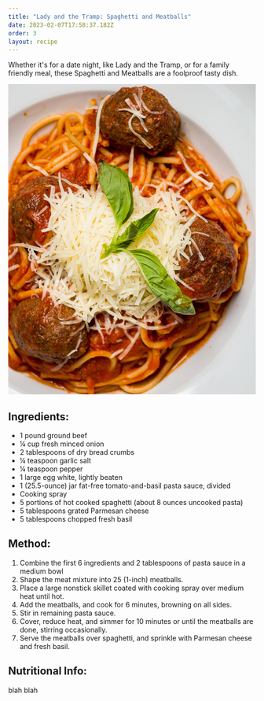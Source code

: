 ```yaml
---
title: "Lady and the Tramp: Spaghetti and Meatballs"
date: 2023-02-07T17:58:37.182Z
order: 3
layout: recipe
---
```

Whether it's for a date night, like Lady and the Tramp, or for a family friendly meal, these Spaghetti and Meatballs are a foolproof tasty dish. 

![Spaghetti and meatballs ](../uploads/diego-ramirez-oc3lzi9p6ku-unsplash.jpg "Photo by via Unslash ")

## **Ingredients:**

* 1 pound ground beef 
* ¼ cup fresh minced onion
* 2 tablespoons of dry bread crumbs 
* ¼ teaspoon garlic salt
* ¼ teaspoon pepper
* 1 large egg white, lightly beaten
* 1 (25.5-ounce) jar fat-free tomato-and-basil pasta sauce, divided
* Cooking spray
* 5 portions of hot cooked spaghetti (about 8 ounces uncooked pasta)
* 5 tablespoons grated Parmesan cheese
* 5 tablespoons chopped fresh basil

## M﻿ethod:

1. Combine the first 6 ingredients and 2 tablespoons of pasta sauce in a medium bowl
2. Shape the meat mixture into 25 (1-inch) meatballs.
3. Place a large nonstick skillet coated with cooking spray over medium heat until hot.
4. Add the meatballs, and cook for 6 minutes, browning on all sides. 
5. Stir in remaining pasta sauce. 
6. Cover, reduce heat, and simmer for 10 minutes or until the meatballs are done, stirring occasionally.
7. Serve the meatballs over spaghetti, and sprinkle with Parmesan cheese and fresh basil.

## **Nutritional Info:**



b﻿lah blah